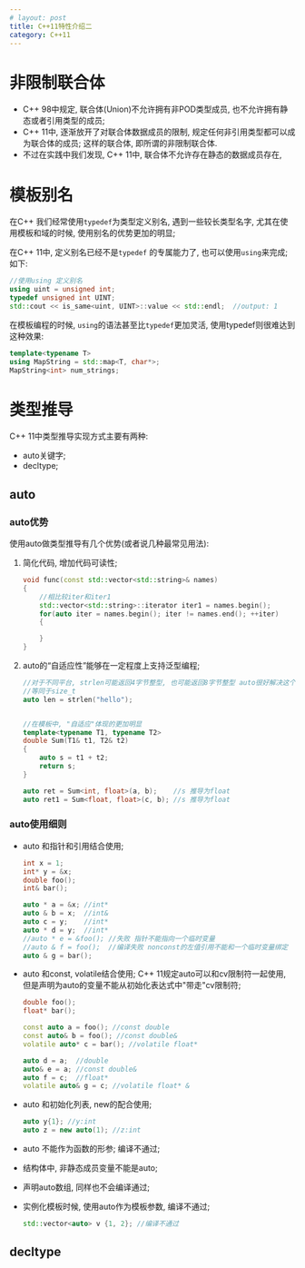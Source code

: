 ```yaml
---
# layout: post
title: C++11特性介绍二
category: C++11
---
```


# 非限制联合体
* C++ 98中规定, 联合体(Union)不允许拥有非POD类型成员, 也不允许拥有静态或者引用类型的成员; 
* C++ 11中, 逐渐放开了对联合体数据成员的限制, 规定任何非引用类型都可以成为联合体的成员; 这样的联合体, 即所谓的非限制联合体. 
* 不过在实践中我们发现, C++ 11中, 联合体不允许存在静态的数据成员存在, 

# 模板别名
在C++ 我们经常使用`typedef`为类型定义别名, 遇到一些较长类型名字, 尤其在使用模板和域的时候, 使用别名的优势更加的明显; 

在C++ 11中, 定义别名已经不是`typedef` 的专属能力了, 也可以使用`using`来完成; 如下: 

```c++
//使用using 定义别名
using uint = unsigned int;
typedef unsigned int UINT;
std::cout << is_same<uint, UINT>::value << std::endl;  //output: 1

```
在模板编程的时候, `using`的语法甚至比`typedef`更加灵活, 使用typedef则很难达到这种效果:

```c++
template<typename T>
using MapString = std::map<T, char*>;
MapString<int> num_strings;
```

# 类型推导
C++ 11中类型推导实现方式主要有两种: 

* auto关键字; 
* decltype;

## auto
### auto优势
使用auto做类型推导有几个优势(或者说几种最常见用法):

1. 简化代码, 增加代码可读性;

	```c++
	void func(const std::vector<std::string>& names)
	{
		//相比较iter和iter1 
		std::vector<std::string>::iterator iter1 = names.begin();
		for(auto iter = names.begin(); iter != names.end(); ++iter)
		{
	
		}
	} 

	```

2. auto的“自适应性”能够在一定程度上支持泛型编程;
	
	```c++
	//对于不同平台, strlen可能返回4字节整型, 也可能返回8字节整型 auto很好解决这个问题
	//等同于size_t
	auto len = strlen("hello"); 
	
	
	//在模板中, "自适应"体现的更加明显
	template<typename T1, typename T2>
	double Sum(T1& t1, T2& t2)
	{
		auto s = t1 + t2;
		return s;
	}
	
	auto ret = Sum<int, float>(a, b);    //s 推导为float
	auto ret1 = Sum<float, float>(c, b); //s 推导为float
	```
### auto使用细则

* auto 和指针和引用结合使用;

	```c++
	int x = 1;
	int* y = &x;
	double foo();
	int& bar();

	auto * a = &x; //int*
	auto & b = x;  //int&
	auto c = y;    //int*
	auto * d = y;  //int*
	//auto * e = &foo(); //失败 指针不能指向一个临时变量
	//auto & f = foo();  //编译失败 nonconst的左值引用不能和一个临时变量绑定
	auto & g = bar();
	```
* auto 和const, volatile结合使用; C++ 11规定auto可以和cv限制符一起使用, 但是声明为auto的变量不能从初始化表达式中"带走"cv限制符; 
	
	```c++
	double foo();
	float* bar();
	
	const auto a = foo(); //const double
	const auto& b = foo(); //const double&
	volatile auto* c = bar(); //volatile float* 
	
	auto d = a;  //double
	auto& e = a; //const double& 
	auto f = c;  //float* 
	volatile auto& g = c; //volatile float* &
	```
	
* auto 和初始化列表, new的配合使用;
	
	```c++
	auto y{1}; //y:int
	auto z = new auto(1); //z:int
	```
* auto 不能作为函数的形参; 编译不通过;
* 结构体中, 非静态成员变量不能是auto;
* 声明auto数组, 同样也不会编译通过; 
* 实例化模板时候, 使用auto作为模板参数, 编译不通过; 
	
	```c++
	std::vector<auto> v {1, 2}; //编译不通过 
	```


## decltype
